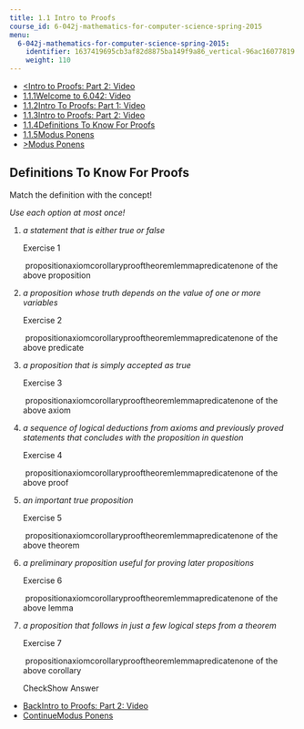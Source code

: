 ```yaml
---
title: 1.1 Intro to Proofs
course_id: 6-042j-mathematics-for-computer-science-spring-2015
menu:
  6-042j-mathematics-for-computer-science-spring-2015:
    identifier: 1637419695cb3af82d8875ba149f9a86_vertical-96ac16077819
    weight: 110
---
```

*   [<Intro to Proofs: Part 2: Video](/courses/electrical-engineering-and-computer-science/6-042j-mathematics-for-computer-science-spring-2015/proofs/tp1-1/intro-to-proofs-part-2-video)
*   [1.1.1Welcome to 6.042: Video](/courses/electrical-engineering-and-computer-science/6-042j-mathematics-for-computer-science-spring-2015/proofs/tp1-1)
*   [1.1.2Intro To Proofs: Part 1: Video](/courses/electrical-engineering-and-computer-science/6-042j-mathematics-for-computer-science-spring-2015/proofs/tp1-1/intro-to-proofs-part-1-video)
*   [1.1.3Intro to Proofs: Part 2: Video](/courses/electrical-engineering-and-computer-science/6-042j-mathematics-for-computer-science-spring-2015/proofs/tp1-1/intro-to-proofs-part-2-video)
*   [1.1.4Definitions To Know For Proofs](/courses/electrical-engineering-and-computer-science/6-042j-mathematics-for-computer-science-spring-2015/proofs/tp1-1/vertical-96ac16077819)
*   [1.1.5Modus Ponens](/courses/electrical-engineering-and-computer-science/6-042j-mathematics-for-computer-science-spring-2015/proofs/tp1-1/vertical-acfe05b95a4e)
*   [\>Modus Ponens](/courses/electrical-engineering-and-computer-science/6-042j-mathematics-for-computer-science-spring-2015/proofs/tp1-1/vertical-acfe05b95a4e)

Definitions To Know For Proofs
------------------------------

  

Match the definition with the concept!

_Use each option at most once!_

1.  _a statement that is either true or false_
    
    Exercise 1
    
    &nbsp;propositionaxiomcorollaryprooftheoremlemmapredicatenone of the above proposition&nbsp;
    
2.  _a proposition whose truth depends on the value of one or more variables_
    
    Exercise 2
    
    &nbsp;propositionaxiomcorollaryprooftheoremlemmapredicatenone of the above predicate&nbsp;
    
3.  _a proposition that is simply accepted as true_
    
    Exercise 3
    
    &nbsp;propositionaxiomcorollaryprooftheoremlemmapredicatenone of the above axiom&nbsp;
    
4.  _a sequence of logical deductions from axioms and previously proved statements that concludes with the proposition in question_
    
    Exercise 4
    
    &nbsp;propositionaxiomcorollaryprooftheoremlemmapredicatenone of the above proof&nbsp;
    
5.  _an important true proposition_
    
    Exercise 5
    
    &nbsp;propositionaxiomcorollaryprooftheoremlemmapredicatenone of the above theorem&nbsp;
    
6.  _a preliminary proposition useful for proving later propositions_
    
    Exercise 6
    
    &nbsp;propositionaxiomcorollaryprooftheoremlemmapredicatenone of the above lemma&nbsp;
    
7.  _a proposition that follows in just a few logical steps from a theorem_
    
    Exercise 7
    
    &nbsp;propositionaxiomcorollaryprooftheoremlemmapredicatenone of the above corollary&nbsp;
    
    CheckShow Answer
    

*   [BackIntro to Proofs: Part 2: Video](/courses/electrical-engineering-and-computer-science/6-042j-mathematics-for-computer-science-spring-2015/proofs/tp1-1/intro-to-proofs-part-2-video)
*   [ContinueModus Ponens](/courses/electrical-engineering-and-computer-science/6-042j-mathematics-for-computer-science-spring-2015/proofs/tp1-1/vertical-acfe05b95a4e)